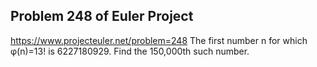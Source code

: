 ## Problem 248 of Euler Project 
https://www.projecteuler.net/problem=248
The first number n for which φ(n)=13! is 6227180929.
Find the 150,000th such number.